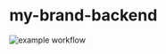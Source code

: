 # my-brand-backend

![example workflow](https://github.com/github/docs/actions/workflows/main.yml/node.svg)
